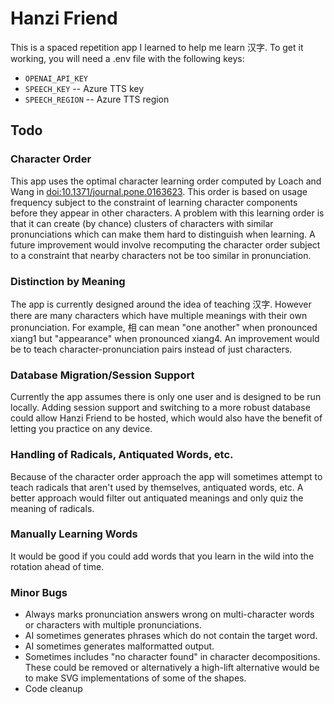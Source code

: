 # Hanzi Friend

This is a spaced repetition app I learned to help me learn 汉字. To get it working, you will need a .env file with the following keys:

- `OPENAI_API_KEY`
- `SPEECH_KEY` -- Azure TTS key
- `SPEECH_REGION` -- Azure TTS region

## Todo
### Character Order
This app uses the optimal character learning order computed by Loach and Wang in [doi:10.1371/journal.pone.0163623](https://www.ncbi.nlm.nih.gov/pmc/articles/PMC5051716/). This order is based on usage frequency subject to the constraint of learning character components before they appear in other characters. A problem with this learning order is that it can create (by chance) clusters of characters with similar pronunciations which can make them hard to distinguish when learning. A future improvement would involve recomputing the character order subject to a constraint that nearby characters not be too similar in pronunciation.

### Distinction by Meaning
The app is currently designed around the idea of teaching 汉字. However there are many characters which have multiple meanings with their own pronunciation. For example, 相 can mean "one another" when pronounced xiang1 but "appearance" when pronounced xiang4. An improvement would be to teach character-pronunciation pairs instead of just characters.

### Database Migration/Session Support
Currently the app assumes there is only one user and is designed to be run locally. Adding session support and switching to a more robust database could allow Hanzi Friend to be hosted, which would also have the benefit of letting you practice on any device.

### Handling of Radicals, Antiquated Words, etc.
Because of the character order approach the app will sometimes attempt to teach radicals that aren't used by themselves, antiquated words, etc. A better approach would filter out antiquated meanings and only quiz the meaning of radicals.

### Manually Learning Words
It would be good if you could add words that you learn in the wild into the rotation ahead of time.


### Minor Bugs
- Always marks pronunciation answers wrong on multi-character words or characters with multiple pronunciations.
- AI sometimes generates phrases which do not contain the target word.
- AI sometimes generates malformatted output.
- Sometimes includes "no character found" in character decompositions. These could be removed or alternatively a high-lift alternative would be to make SVG implementations of some of the shapes.
- Code cleanup
